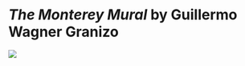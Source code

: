 # *The Monterey Mural* by **Guillermo Wagner Granizo**

<!-- ![Monterey Mural](/assets/The-Monterey-Mural-Guillermo-Wagner-Granizo-1983.jpg) -->

<!-- Image Map Generated by http://www.image-map.net/ -->
<img src="https://kingolego.github.io/assets/The-Monterey-Mural-Guillermo-Wagner-Granizo-1983.jpg" usemap="#image-map">

<map name="image-map">
    <area target="_blank" alt="Section 1" title="Section 1" href="/mural/sections/mural-section1.jpg" coords="0,0,180,628" shape="rect">
    <area target="_blank" alt="Section 2" title="Section 2" href="/mural/sections/mural-section2.jpg" coords="181,0,682,628" shape="rect">
    <area target="_blank" alt="Section 3" title="Section 3" href="/mural/sections/mural-section3.jpg" coords="683,0,1242,628" shape="rect">
    <area target="_blank" alt="Section 4" title="Section 4" href="/mural/sections/mural-section4.jpg" coords="1242,0,1838,628" shape="rect">
    <area target="_blank" alt="Section 5" title="Section 5" href="/mural/sections/mural-section5.jpg" coords="1838,0,2457,628" shape="rect">
    <area target="_blank" alt="Section 6" title="Section 6" href="/mural/sections/mural-section6.jpg" coords="2457,0,2657,628" shape="rect">
</map>
